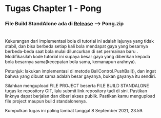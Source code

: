 # Tugas Chapter 1 - Pong

<h3>File Build StandAlone ada di <a href = "https://github.com/NaufalAmajid/Pong/releases/tag/v1.0">Release</a> --> Pong.zip </h3>

# <p>
Kekurangan dari implementasi bola di tutorial ini adalah lajunya yang tidak stabil, dan bisa berbeda setiap kali bola mendapat gaya yang besarnya berbeda-beda saat bola mulai diluncurkan di set permainan baru . Modifikasilah kode tutorial ini supaya besar gaya yang diberikan kepada bola besarnya sama(kecepatan bola sama, kemanapun arahnya).

Petunjuk: lakukan implementasi di metode BallControl.PushBall(), dan ingat bahwa yang dibuat sama adalah besar gayanya, bukan gayanya itu sendiri.

Silahkan mengupload FILE PROJECT beserta FILE BUILD STANDALONE tugas ke repository GIT, lalu submit link repository tadi di sini. Pastikan linknya dapat berjalan dan diberi akses publik. Pastikan kamu mengupload file project maupun build standalonenya.

Kumpulkan tugas ini paling lambat tanggal 8 September 2021, 23.59.
</p>
